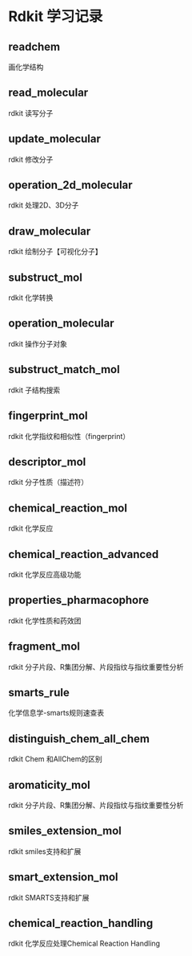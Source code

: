 # Rdkit 学习记录

## readchem

画化学结构

## read_molecular

rdkit 读写分子

## update_molecular

rdkit 修改分子

## operation_2d_molecular

rdkit 处理2D、3D分子

## draw_molecular

rdkit 绘制分子【可视化分子】

## substruct_mol

rdkit 化学转换

## operation_molecular

rdkit 操作分子对象

## substruct_match_mol

rdkit 子结构搜索

## fingerprint_mol

rdkit 化学指纹和相似性（fingerprint）

## descriptor_mol

rdkit 分子性质（描述符）

## chemical_reaction_mol

rdkit 化学反应

## chemical_reaction_advanced

rdkit 化学反应高级功能

## properties_pharmacophore

rdkit 化学性质和药效团

## fragment_mol

rdkit 分子片段、R集团分解、片段指纹与指纹重要性分析

## smarts_rule

化学信息学-smarts规则速查表

## distinguish_chem_all_chem

rdkit Chem 和AllChem的区别

## aromaticity_mol

rdkit 分子片段、R集团分解、片段指纹与指纹重要性分析

## smiles_extension_mol

rdkit smiles支持和扩展

## smart_extension_mol

rdkit SMARTS支持和扩展

## chemical_reaction_handling

rdkit 化学反应处理Chemical Reaction Handling

